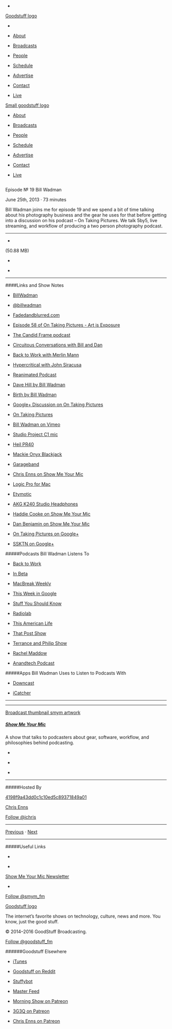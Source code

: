 

-
[Goodstuff logo](http://www.goodstuff.fm/)[](/assets/goodstuff_logo-17c1fe6f378352de5d7345f76152130b.svg)

-


-  [About](/about)

-  [Broadcasts](/broadcasts)

-  [People](/people)

-  [Schedule](/schedule)

-  [Advertise](/advertise)

-  [Contact](/contact)

-  [Live](/live)


[Small goodstuff logo](http://www.goodstuff.fm/)[](/assets/small_goodstuff_logo-bf032e72b9ec41494f4d90905f1ad619.svg)


-  [About](/about)

-  [Broadcasts](/broadcasts)

-  [People](/people)

-  [Schedule](/schedule)

-  [Advertise](/advertise)

-  [Contact](/contact)

-  [Live](/live)


##
Episode № 19
Bill Wadman


June 25th, 2013
&middot;
73
minutes


Bill Wadman joins me for episode 19 and we spend a bit of time talking about his photography business and the gear he uses for that before getting into a discussion on his podcast – On Taking Pictures. We talk 5by5, live streaming, and workflow of producing a two person photography podcast.


------------------------------


-
[](http://podcasts-1.feedpress.co/10590/smym-19.mp3)(50.88 MB)

-
[](http://twitter.com/intent/tweet?text=Show%20Me%20Your%20Mic%20%E2%84%96%2019%20on%20@goodstuff_fm%20-%20http://goodstuff.fm/smym/19)

-
[](http://www.facebook.com/sharer/sharer.php?u=http://goodstuff.fm/smym/19)


------------------------------


####Links and Show Notes

-  [BillWadman](http://www.billwadman.com)

-  [@billwadman](https://twitter.com/billwadman)

-  [Fadedandblurred.com](http://fadedandblurred.com)

-  [Episode 58 of On Taking Pictures - Art is Exposure](http://5by5.tv/otp/58)

-  [The Candid Frame podcast](http://thecandidframe.blogspot.com)

-  [Circuitous Conversations with Bill and Dan](http://circuitous.tv)

-  [Back to Work with Merlin Mann](http://5by5.tv/b2w)

-  [Hypercritical with John Siracusa](http://5by5.tv/hypercritical)

-  [Reanimated Podcast](http://reanimatedpodcast.com)

-  [Dave Hill by Bill Wadman](http://www.billwadman.com/support/images/conceptual/DaveHillStage.jpg)

-  [Birth by Bill Wadman](http://www.billwadman.com/support/images/conceptual/01_Birth-238-Edit-Edit-2.jpg)

-  [Google+ Discussion on On Taking Pictures](http://5by5.tv/otp/56)

-  [On Taking Pictures](http://www.ontakingpictures.com)

-  [Bill Wadman on Vimeo](https://vimeo.com/wadman)

-  [Studio Project C1 mic](http://www.studioprojectsusa.com/c1.html)

-  [Heil PR40](http://www.heilsound.com/pro/microphones/pr-40)

-  [Mackie Onyx Blackjack](http://www.mackie.com/products/onyxblackjack/)

-  [Garageband](https://itunes.apple.com/ca/app/garageband/id682658836?mt=12&uo=4&at=10l4Ki)

-  [Chris Enns on Show Me Your Mic](http://www.ssktn.com/smym/chris-enns-ssktn/)

-  [Logic Pro for Mac](https://itunes.apple.com/ca/app/logic-pro-x/id634148309?mt=12&uo=4&at=10l4Ki)

-  [Etymotic](http://www.etymotic.com)

-  [AKG K240 Studio Headphones](http://www.akg.com/K240+MKII-1039.html?pid=1194)

-  [Haddie Cooke on Show Me Your Mic](http://www.ssktn.com/smym/haddie-cooke/)

-  [Dan Benjamin on Show Me Your Mic](http://www.ssktn.com/smym/dan-benjamin/)

-  [On Taking Pictures on Google+](https://plus.google.com/communities/112546386059769751629)

-  [SSKTN on Google+](https://plus.google.com/b/114032481639796313050/114032481639796313050/posts)


#####Podcasts Bill Wadman Listens To


-  [Back to Work](http://5by5.tv/b2w)

-  [In Beta](http://5by5.tv/inbeta)

-  [MacBreak Weekly](http://twit.tv/mbw)

-  [This Week in Google](http://twit.tv/twig)

-  [Stuff You Should Know](http://www.stuffyoushouldknow.com)

-  [Radiolab](http://www.radiolab.org)

-  [This American Life](http://www.thisamericanlife.org)

-  [That Post Show](http://www.scruffy.tv/thatpostshow/)

-  [Terrance and Philip Show](http://www.theterenceandphilipshow.com)

-  [Rachel Maddow](http://www.rachelmaddow.com)

-  [Anandtech Podcast](http://www.anandtech.com/tag/podcast)


#####Apps Bill Wadman Uses to Listen to Podcasts With


-  [Downcast](https://itunes.apple.com/ca/app/downcast/id393858566?mt=8&uo=4&at=10l4Ki)

-  [iCatcher](https://itunes.apple.com/ca/app/icatcher!-podcast-app/id414419105?mt=8&uo=4&at=10l4Ki)


------------------------------


------------------------------


[Broadcast thumbnail smym artwork](/smym)[](https://goodstuffs3.s3.amazonaws.com/uploads/broadcast/image/18/broadcast_thumbnail_smym_artwork.png)

##### [Show Me Your Mic](/smym)


A show that talks to podcasters about gear, software, workflow, and philosophies behind podcasting.

-
[](https://geo.itunes.apple.com/ca/podcast/show-me-your-mic/id602836998?mt=2&at=10l4Ki)

-
[](http://feeds.goodstuff.fm/smym)

-
[](mailto:chris+smym@goodstuff.fm?cc=sponsorship%40goodstuff.fm&subject=%5BGoodStuff%20FM%5D%20Sponsorship%20Inquiry%20for%20Show%20Me%20Your%20Mic)


------------------------------


#####Hosted By


[4198f9a43dd0c1c10ed5c89371849a01](/people/chris-enns)[](http://gravatar.com/avatar/4198f9a43dd0c1c10ed5c89371849a01.png?s=300&r=pg)

[Chris Enns](/people/chris-enns)


[Follow @ichris](https://twitter.com/ichris)


------------------------------


[Previous](/smym/18)
&middot;
[Next](/smym/20)


------------------------------


#####Useful Links

-
[](mailto:chris+smym@goodstuff.fm?subject=%5BGoodstuff%20FM%5D%20Feedback%20for%20Show%20Me%20Your%20Mic)

-
[Show Me Your Mic Newsletter](http://www.goodstuff.fm/smym/newsletter)


-
[Follow @smym_fm](https://twitter.com/smym_fm)


[Goodstuff logo](http://www.goodstuff.fm/)[](/assets/goodstuff_logo-17c1fe6f378352de5d7345f76152130b.svg)


The internet’s favorite shows on technology, culture, news and more. You know, just the good stuff.


&copy; 2014&ndash;2016 GoodStuff Broadcasting.

[Follow @goodstuff_fm](https://twitter.com/goodstufffm)


######Goodstuff Elsewhere

-  [iTunes](https://itunes.apple.com/us/artist/goodstuff-fm/id843385597?mt=2)

-  [Goodstuff on Reddit](https://www.reddit.com/r/Goodstuff_fm/)

-  [Stuffybot](http://stuffybot.goodstuff.fm)

-  [Master Feed](/master/feed)

-  [Morning Show on Patreon](https://www.patreon.com/morningshow)

-  [3G3Q on Patreon](https://www.patreon.com/3g3q)

-  [Chris Enns on Patreon](https://www.patreon.com/ichris)
